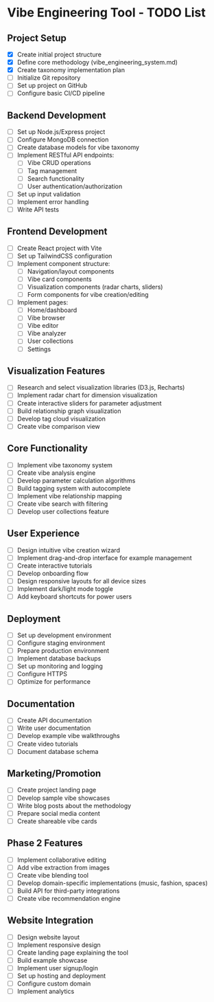 # Vibe Engineering Tool - TODO List

## Project Setup

- [x] Create initial project structure
- [x] Define core methodology (vibe_engineering_system.md)
- [x] Create taxonomy implementation plan
- [ ] Initialize Git repository
- [ ] Set up project on GitHub
- [ ] Configure basic CI/CD pipeline

## Backend Development

- [ ] Set up Node.js/Express project
- [ ] Configure MongoDB connection
- [ ] Create database models for vibe taxonomy
- [ ] Implement RESTful API endpoints:
  - [ ] Vibe CRUD operations
  - [ ] Tag management
  - [ ] Search functionality
  - [ ] User authentication/authorization
- [ ] Set up input validation
- [ ] Implement error handling
- [ ] Write API tests

## Frontend Development

- [ ] Create React project with Vite
- [ ] Set up TailwindCSS configuration
- [ ] Implement component structure:
  - [ ] Navigation/layout components
  - [ ] Vibe card components
  - [ ] Visualization components (radar charts, sliders)
  - [ ] Form components for vibe creation/editing
- [ ] Implement pages:
  - [ ] Home/dashboard
  - [ ] Vibe browser
  - [ ] Vibe editor
  - [ ] Vibe analyzer
  - [ ] User collections
  - [ ] Settings

## Visualization Features

- [ ] Research and select visualization libraries (D3.js, Recharts)
- [ ] Implement radar chart for dimension visualization
- [ ] Create interactive sliders for parameter adjustment
- [ ] Build relationship graph visualization
- [ ] Develop tag cloud visualization
- [ ] Create vibe comparison view

## Core Functionality

- [ ] Implement vibe taxonomy system
- [ ] Create vibe analysis engine
- [ ] Develop parameter calculation algorithms
- [ ] Build tagging system with autocomplete
- [ ] Implement vibe relationship mapping
- [ ] Create vibe search with filtering
- [ ] Develop user collections feature

## User Experience

- [ ] Design intuitive vibe creation wizard
- [ ] Implement drag-and-drop interface for example management
- [ ] Create interactive tutorials
- [ ] Develop onboarding flow
- [ ] Design responsive layouts for all device sizes
- [ ] Implement dark/light mode toggle
- [ ] Add keyboard shortcuts for power users

## Deployment

- [ ] Set up development environment
- [ ] Configure staging environment
- [ ] Prepare production environment
- [ ] Implement database backups
- [ ] Set up monitoring and logging
- [ ] Configure HTTPS
- [ ] Optimize for performance

## Documentation

- [ ] Create API documentation
- [ ] Write user documentation
- [ ] Develop example vibe walkthroughs
- [ ] Create video tutorials
- [ ] Document database schema

## Marketing/Promotion

- [ ] Create project landing page
- [ ] Develop sample vibe showcases
- [ ] Write blog posts about the methodology
- [ ] Prepare social media content
- [ ] Create shareable vibe cards

## Phase 2 Features

- [ ] Implement collaborative editing
- [ ] Add vibe extraction from images
- [ ] Create vibe blending tool
- [ ] Develop domain-specific implementations (music, fashion, spaces)
- [ ] Build API for third-party integrations
- [ ] Create vibe recommendation engine

## Website Integration

- [ ] Design website layout
- [ ] Implement responsive design
- [ ] Create landing page explaining the tool
- [ ] Build example showcase
- [ ] Implement user signup/login
- [ ] Set up hosting and deployment
- [ ] Configure custom domain
- [ ] Implement analytics